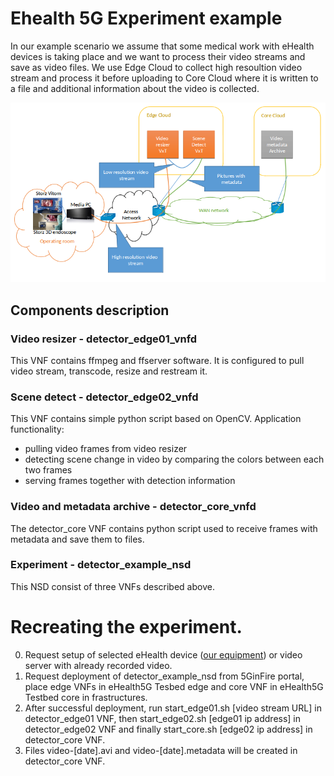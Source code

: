 <!-- TITLE: Ehealth 5G Experiment example-->
<!-- SUBTITLE: Ehealth 5G Experiment example -->

# Ehealth 5G Experiment example

In our example scenario we assume that some medical work with eHealth devices is taking place and we want to process their video streams and save as video files. We use Edge Cloud to collect high resoultion video stream and process it before uploading to Core Cloud where it is written to a file and additional information about the video is collected.

![Detector Scheme](/uploads/ehealth/detector-scheme.png "Detector Scheme")

## Components description

### Video resizer - detector_edge01_vnfd
This VNF contains ffmpeg and ffserver software.
It is configured to pull video stream, transcode, resize and restream it.

### Scene detect - detector_edge02_vnfd
This VNF contains simple python script based on OpenCV.
Application functionality:
- pulling video frames from video resizer
- detecting scene change in video by comparing the colors between each two frames
- serving frames together with detection information

### Video and metadata archive - detector_core_vnfd
The detector_core VNF contains python script used to receive frames with metadata and save them to files.

### Experiment - detector_example_nsd
This NSD consist of three VNFs described above.

# Recreating the experiment.
0. Request setup of selected eHealth device ([our equipment](https://5ginfire.eu/ehealth/)) or video server with already recorded video.
1. Request deployment of detector_example_nsd from 5GinFire portal, place edge VNFs in eHealth5G Tesbed edge and core VNF in eHealth5G Testbed core in
frastructures.
2. After successful deployment, run start_edge01.sh [video stream URL] in detector_edge01 VNF, then start_edge02.sh [edge01 ip address] in detector_edge02 VNF and finally start_core.sh [edge02 ip address] in detector_core VNF.
3. Files video-[date].avi and video-[date].metadata will be created in detector_core VNF.


